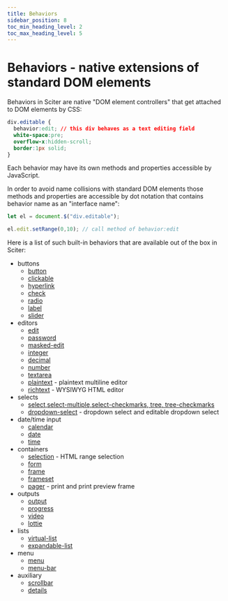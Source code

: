 ```yaml
---
title: Behaviors
sidebar_position: 8
toc_min_heading_level: 2
toc_max_heading_level: 5
---
```


# Behaviors - native extensions of standard DOM elements

Behaviors in Sciter are native "DOM element controllers" that get attached to DOM elements by CSS:

```CSS
div.editable {
  behavior:edit; // this div behaves as a text editing field
  white-space:pre;
  overflow-x:hidden-scroll;
  border:1px solid;
}
```

Each behavior may have its own methods and properties accessible by JavaScript.

In order to avoid name collisions with standard DOM elements those methods and properties are accessible by dot notation that contains behavior name as an "interface name":

```js
let el = document.$("div.editable");

el.edit.setRange(0,10); // call method of behavior:edit 
```

Here is a list of such built-in behaviors that are available out of the box in Sciter:

* buttons 
  * [button](behavior-button.md) 
  * [clickable](behavior-clickable.md) 
  * [hyperlink](behavior-hyperlink.md) 
  * [check](behavior-check.md) 
  * [radio](behavior-radio.md) 
  * [label](behavior-label.md) 
  * [slider](behavior-slider.md) 
* editors 
  * [edit](behavior-edit.md) 
  * [password](behavior-password.md) 
  * [masked-edit](behavior-masked-edit.md) 
  * [integer](behavior-integer.md) 
  * [decimal](behavior-decimal.md) 
  * [number](behavior-number.md) 
  * [textarea](behavior-textarea.md) 
  * [plaintext](behavior-plaintext.md) - plaintext multiline editor
  * [richtext](behavior-richtext.md) - WYSIWYG HTML editor
* selects 
  * [select,select-multiple,select-checkmarks, tree, tree-checkmarks](behavior-select.md) 
  * [dropdown-select](behavior-select-dropdown.md) - dropdown select and editable dropdown select
* date/time input 
  * [calendar](behavior-calendar.md) 
  * [date](behavior-date.md) 
  * [time](behavior-time.md) 
* containers 
  * [selection](behavior-selection.md) - HTML range selection
  * [form](behavior-form.md) 
  * [frame](behavior-frame.md) 
  * [frameset](behavior-frame-set.md) 
  * [pager](behavior-pager.md) - print and print preview frame
* outputs 
  * [output](behavior-output.md) 
  * [progress](behavior-progress.md) 
  * [video](behavior-video.md) 
  * [lottie](behavior-lottie.md) 
* lists
  * [virtual-list](behavior-virtual-list.md)
  * [expandable-list](behavior-expandable-list.md)
* menu 
  * [menu](behavior-menu.md) 
  * [menu-bar](behavior-menu-bar.md) 
* auxiliary 
  * [scrollbar](behavior-scrollbar.md)
  * [details](behavior-details.md)